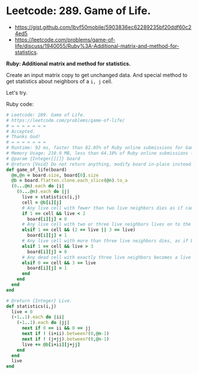 # Leetcode: 289. Game of Life.

- https://gist.github.com/lbvf50mobile/5903836ec62289235bf20ddf60c24ed5
- https://leetcode.com/problems/game-of-life/discuss/1940055/Ruby%3A-Additional-matrix-and-method-for-statistics.
 
**Ruby: Additional matrix and method for statistics.**

Create an input matrix copy to get unchanged data. And special method to get statistics about neighbors of a `i, j` cell.  

Let's try.

Ruby code:
```Ruby
# Leetcode: 289. Game of Life.
# https://leetcode.com/problems/game-of-life/
# = = = = = = =
# Accepted.
# Thanks God!
# = = = = = = =
# Runtime: 92 ms, faster than 82.05% of Ruby online submissions for Game of Life.
# Memory Usage: 210.9 MB, less than 64.10% of Ruby online submissions for Game of Life.
# @param {Integer[][]} board
# @return {Void} Do not return anything, modify board in-place instead.
def game_of_life(board)
  @m,@n = board.size, board[0].size
  @b = board.flatten.clone.each_slice(@n).to_a
  (0...@m).each do |i|
    (0...@n).each do |j|
      live = statistics(i,j)
      cell = @b[i][j]
      # Any live cell with fewer than two live neighbors dies as if caused by under-population.
      if 1 == cell && live < 2
        board[i][j] = 0
      # Any live cell with two or three live neighbors lives on to the next generation.
      elsif 1 == cell && (2 == live || 3 == live)
        board[i][j] = 1
      # Any live cell with more than three live neighbors dies, as if by over-population.
      elsif 1 == cell && live > 3
        board[i][j] = 0
      # Any dead cell with exactly three live neighbors becomes a live cell, as if by reproduction.
      elsif 0 == cell && 3 == live
        board[i][j] = 1
      end
    end
  end
end

# @return {Integer} Live.
def statistics(i,j)
  live = 0
  (-1..1).each do |ii|
    (-1..1).each do |jj|
      next if 0 == ii && 0 == jj
      next if ! (i+ii).between?(0,@m-1)
      next if ! (j+jj).between?(0,@n-1)
      live += @b[i+ii][j+jj]
    end
  end
  live
end
```
